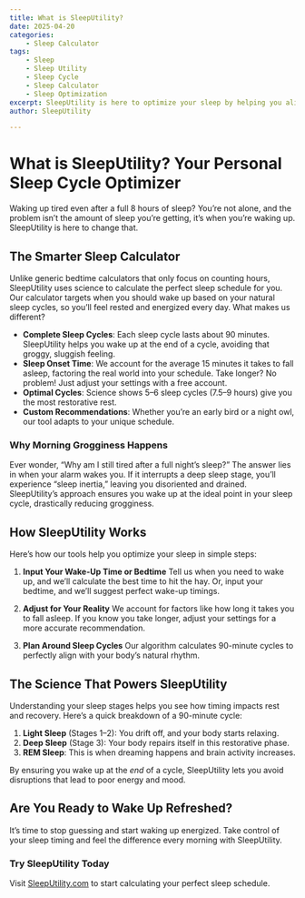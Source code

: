 ```yaml
---
title: What is SleepUtility?
date: 2025-04-20
categories:
    - Sleep Calculator
tags:
    - Sleep
    - Sleep Utility
    - Sleep Cycle
    - Sleep Calculator
    - Sleep Optimization
excerpt: SleepUtility is here to optimize your sleep by helping you align with natural sleep cycles
author: SleepUtility

---
```

# What is SleepUtility? Your Personal Sleep Cycle Optimizer

Waking up tired even after a full 8 hours of sleep? You’re not alone, and the problem isn’t the amount of sleep you’re getting, it’s when you’re waking up. SleepUtility is here to change that.

## The Smarter Sleep Calculator

Unlike generic bedtime calculators that only focus on counting hours, SleepUtility uses science to calculate the perfect sleep schedule for you. Our calculator targets when you should wake up based on your natural sleep cycles, so you’ll feel rested and energized every day. What makes us different?

- **Complete Sleep Cycles**: Each sleep cycle lasts about 90 minutes. SleepUtility helps you wake up at the end of a cycle, avoiding that groggy, sluggish feeling.  
- **Sleep Onset Time**: We account for the average 15 minutes it takes to fall asleep, factoring the real world into your schedule. Take longer? No problem! Just adjust your settings with a free account.
- **Optimal Cycles**: Science shows 5–6 sleep cycles (7.5–9 hours) give you the most restorative rest.  
- **Custom Recommendations**: Whether you’re an early bird or a night owl, our tool adapts to your unique schedule.

### Why Morning Grogginess Happens

Ever wonder, “Why am I still tired after a full night’s sleep?” The answer lies in when your alarm wakes you. If it interrupts a deep sleep stage, you’ll experience “sleep inertia,” leaving you disoriented and drained. SleepUtility’s approach ensures you wake up at the ideal point in your sleep cycle, drastically reducing grogginess.

## How SleepUtility Works

Here’s how our tools help you optimize your sleep in simple steps:

1. **Input Your Wake-Up Time or Bedtime**
Tell us when you need to wake up, and we’ll calculate the best time to hit the hay. Or, input your bedtime, and we’ll suggest perfect wake-up timings.  

2. **Adjust for Your Reality**
We account for factors like how long it takes you to fall asleep. If you know you take longer, adjust your settings for a more accurate recommendation.

3. **Plan Around Sleep Cycles**
Our algorithm calculates 90-minute cycles to perfectly align with your body’s natural rhythm.  

## The Science That Powers SleepUtility

Understanding your sleep stages helps you see how timing impacts rest and recovery. Here’s a quick breakdown of a 90-minute cycle:

1. **Light Sleep** (Stages 1–2): You drift off, and your body starts relaxing.  
2. **Deep Sleep** (Stage 3): Your body repairs itself in this restorative phase.  
3. **REM Sleep**: This is when dreaming happens and brain activity increases.  

By ensuring you wake up at the *end* of a cycle, SleepUtility lets you avoid disruptions that lead to poor energy and mood.

## Are You Ready to Wake Up Refreshed?

It’s time to stop guessing and start waking up energized. Take control of your sleep timing and feel the difference every morning with SleepUtility.  

### Try SleepUtility Today

Visit [SleepUtility.com](https://sleeputility.com) to start calculating your perfect sleep schedule.
